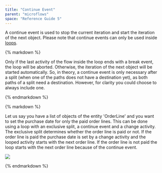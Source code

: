```yaml
---
title: "Continue Event"
parent: "microflows"
space: "Reference Guide 5"
---
```



A continue event is used to stop the current iteration and start the iteration of the next object. Please note that continue events can only be used inside [loops](loop).

<div class="alert alert-warning">{% markdown %}

Only if the last activity of the flow inside the loop ends with a break event, the loop will be aborted. Otherwise, the iteration of the next object will be started automatically. So, in theory, a continue event is only necessary after a split (when one of the paths does not have a destination yet), as both paths of a split need a destination. However, for clarity you could choose to always include one.

{% endmarkdown %}</div><div class="alert alert-info">{% markdown %}

Let us say you have a list of objects of the entity 'OrderLine' and you want to set the purchase date for only the paid order lines. This can be done using a loop with an exclusive split, a continue event and a change activity. The exclusive split determines whether the order line is paid or not. If the order line is paid the purchase date is set by a change activity and the looped activity starts with the next order line. If the order line is not paid the loop starts with the next order line because of the continue event.

![](attachments/819203/917941.png)

{% endmarkdown %}</div>
